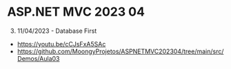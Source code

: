 # ASP.NET MVC 2023 04

3. 11/04/2023 - Database First
- https://youtu.be/cCJsFxA5SAc
- https://github.com/MoongyProjetos/ASPNETMVC202304/tree/main/src/Demos/Aula03

